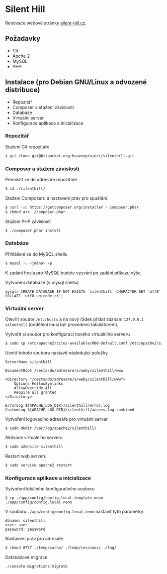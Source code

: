 # Silent Hill

Renovace webové stránky [silent-hill.cz](http://silent-hill.cz).

## Požadavky

* Git
* Apche 2
* MySQL
* PHP

## Instalace (pro Debian GNU/Linux a odvozené distribuce)

* Repozitář
* Composer a stažení závislostí
* Databáze
* Virtuální server
* Konfigurace aplikace a inicializace

### Repozitář

Stažení Git repozitáře

```bash
$ git clone git@bitbucket.org:heavenproject/silenthill.git
```

### Composer a stažení závislostí

Přemístit se do adresáře repozitáře

```bash
$ cd ./silenthill/
```

Stažení Composeru a nastavení práv pro spuštění

```bash
$ curl -sS https://getcomposer.org/installer > composer.phar
$ chmod a+x ./composer.phar
```

Stažení PHP závislostí

```bash
$ ./composer.phar install
```

### Databáze

Přihlášení se do MySQL shellu

```bash
$ mysql -u <jméno> -p
```

K zadání hesla pro MySQL budete vyzvání po zadání příkazu výše.

Vytvoření databáze (v mysql shellu)

```mysql
mysql> CREATE DATABASE IF NOT EXISTS `silenthill` CHARACTER SET 'utf8' COLLATE 'utf8_unicode_ci';
```

### Virtuální server

Otevřít soubor `/etc/hosts` a na nový řádek přidat záznam `127.0.0.1    silenthill` (oddělení musí být provedeno tabulátorem).

Vytvořit si soubor pro konfiguraci nového virtuálního serveru

```bash
$ sudo cp /etc/apache2/sites-available/000-default.conf /etc/apache2/sites-available/silenthill.conf
```

Uvnitř tohoto souboru nastavit následující položky

```apache2
ServerName silenthill

DocumentRoot /cesta/do/adresare/s/weby/silenthill/www

<Directory "/cesta/do/adresare/s/weby/silenthill/www">
    Options FollowSymlinks
    AllowOverride All
    Require all granted
</Directory>

ErrorLog ${APACHE_LOG_DIR}/silenthill/error.log
CustomLog ${APACHE_LOG_DIR}/silenthill/access.log combined
```
Vytvoření logovacího adresáře pro virtuální server

```
$ sudo mkdir /var/log/apache2/silenthill/
```

Aktivace virtualního serveru

```bash
$ sudo a2ensite silenthill
```

Restart web serveru

```bash
$ sudo service apache2 restart
```

### Konfigurace aplikace a inicializace

Vytvoření lokálního konfiguračního souboru

```
$ cp ./app/config/config.local.template.neon ./app/config/config.local.neon
```

V souboru `./app/config/config.local.neon` nastavit tyto parametry:

```
dbname: silenthill
user: user
password: password
```

Nastavení práv pro adresáře

```bash
$ chmod 0777 ./temp/cache/ ./temp/sessions/ ./log/
```

Databázové migrace

```
./console migrations:migrate
```
